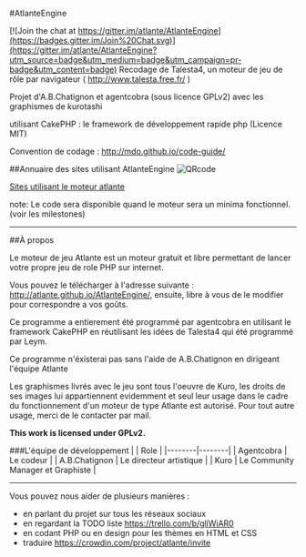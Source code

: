 #AtlanteEngine

[![Join the chat at https://gitter.im/atlante/AtlanteEngine](https://badges.gitter.im/Join%20Chat.svg)](https://gitter.im/atlante/AtlanteEngine?utm_source=badge&utm_medium=badge&utm_campaign=pr-badge&utm_content=badge)
Recodage de Talesta4, un moteur de jeu de rôle par navigateur ( http://www.talesta.free.fr/ )

Projet d'A.B.Chatignon et agentcobra (sous licence GPLv2) avec les graphismes de kurotashi

utilisant CakePHP : le framework de développement rapide php (Licence MIT)

Convention de codage : http://mdo.github.io/code-guide/

##Annuaire des sites utilisant AtlanteEngine
![QRcode](http://i.imgur.com/UsuH3Mt.png "QRcode")

[Sites utilisant le moteur atlante](http://agentcobra.hd.free.fr/atlante_annuaire/ "lien temporaire")

note: Le code sera disponible quand le moteur sera un minima fonctionnel. (voir les milestones)
* * *

##À propos

Le moteur de jeu Atlante est un moteur gratuit et libre permettant de lancer votre propre jeu de role PHP sur internet.

Vous pouvez le télécharger à l'adresse suivante : http://atlante.github.io/AtlanteEngine/, ensuite, libre à vous de le modifier pour correspondre a vos goûts.

Ce programme a entierement été programmé par agentcobra en utilisant le framework CakePHP en réutilisant les idées de Talesta4 qui été programmé par Leym.

Ce programme n'éxisterai pas sans l'aide de A.B.Chatignon en dirigeant l'équipe Atlante

Les graphismes livrés avec le jeu sont tous l'oeuvre de Kuro, les droits de ses images lui appartiennent evidemment et seul leur usage dans le cadre du fonctionnement d'un moteur de type Atlante est autorisé. Pour tout autre usage, merci de le contacter par mail.

**This work is licensed under GPLv2.**

###L'équipe de développement
|  | Role |
|--------|--------|
| Agentcobra | Le codeur |
| A.B.Chatignon | Le directeur artistique |
| Kuro | Le Community Manager et Graphiste |

---

Vous pouvez nous aider de plusieurs manières :
- en parlant du projet sur tous les réseaux sociaux
- en regardant la TODO liste https://trello.com/b/gliWiAR0
- en codant PHP ou en design pour les thèmes en HTML et CSS
- traduire https://crowdin.com/project/atlante/invite
